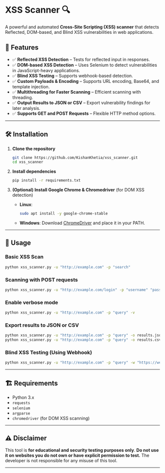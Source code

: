 # XSS Scanner 🔍

A powerful and automated **Cross-Site Scripting (XSS) scanner** that detects Reflected, DOM-based, and Blind XSS vulnerabilities in web applications.

## 🚀 Features

- ✅ **Reflected XSS Detection** – Tests for reflected input in responses.
- ✅ **DOM-based XSS Detection** – Uses Selenium to detect vulnerabilities in JavaScript-heavy applications.
- ✅ **Blind XSS Testing** – Supports webhook-based detection.
- ✅ **Custom Payloads & Encoding** – Supports URL encoding, Base64, and template injection.
- ✅ **Multithreading for Faster Scanning** – Efficient scanning with threading.
- ✅ **Output Results to JSON or CSV** – Export vulnerability findings for later analysis.
- ✅ **Supports GET and POST Requests** – Flexible HTTP method options.

---

## 🛠️ Installation

1. **Clone the repository**  
   ```bash
   git clone https://github.com/KishanKhetia/xss_scanner.git
   cd xss_scanner
   ```

2. **Install dependencies**  
   ```bash
   pip install -r requirements.txt
   ```

3. **(Optional) Install Google Chrome & Chromedriver** (for DOM XSS detection)  
   - **Linux**:  
     ```bash
     sudo apt install -y google-chrome-stable
     ```
   - **Windows**: Download [ChromeDriver](https://chromedriver.chromium.org/downloads) and place it in your PATH.

---

## 🎯 Usage

### Basic XSS Scan
```bash
python xss_scanner.py -u "http://example.com" -p "search"
```

### Scanning with POST requests
```bash
python xss_scanner.py -u "http://example.com/login" -p "username" "password" -m POST
```

### Enable verbose mode
```bash
python xss_scanner.py -u "http://example.com" -p "query" -v
```

### Export results to JSON or CSV
```bash
python xss_scanner.py -u "http://example.com" -p "query" -o results.json
python xss_scanner.py -u "http://example.com" -p "query" -o results.csv
```

### Blind XSS Testing (Using Webhook)
```bash
python xss_scanner.py -u "http://example.com" -p "query" -w "https://webhook.site/your-webhook-url"
```

---

## 🏗️ Requirements

- Python 3.x
- `requests`
- `selenium`
- `argparse`
- `chromedriver` (for DOM XSS scanning)

---

## ⚠️ Disclaimer

This tool is **for educational and security testing purposes only**. **Do not use it on websites you do not own or have explicit permission to test.** The developer is not responsible for any misuse of this tool.

---

